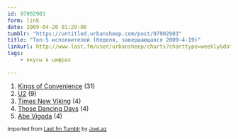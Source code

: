 ```yaml
---
id: 97902903
form: link
date: 2009-04-20 01:29:00
tumblr: "https://untitled.urbansheep.com/post/97902903"
title: "Топ-5 исполнителей (Неделя, завершающаяся 2009-4-19)"
linkurl: http://www.last.fm/user/urbansheep/charts?charttype=weekly&date_to=1240142400
tags:
    - вкусы в цифрах

---
```

<ol><li>
<a rel="nofollow" target="_blank" href="http://www.last.fm/music/Kings+of+Convenience">Kings of Convenience</a>&nbsp;(31)</li>
<li>
<a rel="nofollow" target="_blank" href="http://www.last.fm/music/U2">U2</a>&nbsp;(9)</li>
<li>
<a rel="nofollow" target="_blank" href="http://www.last.fm/music/Times+New+Viking">Times New Viking</a>&nbsp;(4)</li>
<li>
<a rel="nofollow" target="_blank" href="http://www.last.fm/music/Those+Dancing+Days">Those Dancing Days</a>&nbsp;(4)</li>
<li>
<a rel="nofollow" target="_blank" href="http://www.last.fm/music/Abe+Vigoda">Abe Vigoda</a>&nbsp;(4)</li>
</ol><p><small>Imported from <a rel="nofollow" target="_blank" href="http://joelaz.com/post/23488847/last-fm-tumblr-weekly-top-artists">Last.fm Tumblr</a> by <a rel="nofollow" target="_blank" href="http://joelaz.com">JoeLaz</a></small></p>
